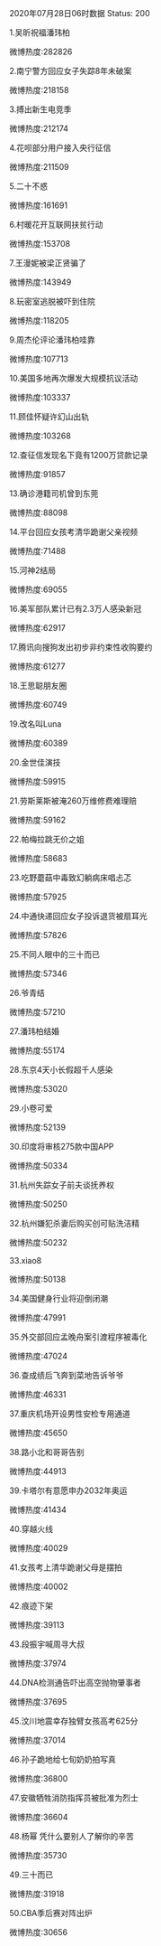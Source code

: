 2020年07月28日06时数据
Status: 200

1.吴昕祝福潘玮柏

微博热度:282826

2.南宁警方回应女子失踪8年未破案

微博热度:218158

3.搏出新生电竞季

微博热度:212174

4.花呗部分用户接入央行征信

微博热度:211509

5.二十不惑

微博热度:161691

6.村暖花开互联网扶贫行动

微博热度:153708

7.王漫妮被梁正贤骗了

微博热度:143949

8.玩密室逃脱被吓到住院

微博热度:118205

9.周杰伦评论潘玮柏哇靠

微博热度:107713

10.美国多地再次爆发大规模抗议活动

微博热度:103337

11.顾佳怀疑许幻山出轨

微博热度:103268

12.查征信发现名下竟有1200万贷款记录

微博热度:91857

13.确诊港籍司机曾到东莞

微博热度:88098

14.平台回应女孩考清华跪谢父亲视频

微博热度:71488

15.河神2结局

微博热度:69055

16.美军部队累计已有2.3万人感染新冠

微博热度:62917

17.腾讯向搜狗发出初步非约束性收购要约

微博热度:61277

18.王思聪朋友圈

微博热度:60749

19.改名叫Luna

微博热度:60389

20.金世佳演技

微博热度:59915

21.劳斯莱斯被淹260万维修费难理赔

微博热度:59162

22.帕梅拉跳无价之姐

微博热度:58683

23.吃野蘑菇中毒致幻躺病床唱忐忑

微博热度:57925

24.中通快递回应女子投诉退货被扇耳光

微博热度:57826

25.不同人眼中的三十而已

微博热度:57346

26.爷青结

微博热度:57210

27.潘玮柏结婚

微博热度:55174

28.东京4天小长假超千人感染

微博热度:53020

29.小卷可爱

微博热度:52139

30.印度将审核275款中国APP

微博热度:50334

31.杭州失踪女子前夫谈抚养权

微博热度:50250

32.杭州嫌犯杀妻后购买创可贴洗洁精

微博热度:50232

33.xiao8

微博热度:50138

34.美国健身行业将迎倒闭潮

微博热度:47991

35.外交部回应孟晚舟案引渡程序被毒化

微博热度:47024

36.查成绩后飞奔到菜地告诉爷爷

微博热度:46331

37.重庆机场开设男性安检专用通道

微博热度:45650

38.路小北和哥哥告别

微博热度:44913

39.卡塔尔有意愿申办2032年奥运

微博热度:41434

40.穿越火线

微博热度:40029

41.女孩考上清华跪谢父母是摆拍

微博热度:40002

42.痕迹下架

微博热度:39113

43.段振宇喊周寻大叔

微博热度:37974

44.DNA检测通告吓出高空抛物肇事者

微博热度:37695

45.汶川地震幸存独臂女孩高考625分

微博热度:37014

46.孙子跪地给七旬奶奶拍写真

微博热度:36800

47.安徽牺牲消防指挥员被批准为烈士

微博热度:36604

48.杨幂 凭什么要别人了解你的辛苦

微博热度:35730

49.三十而已

微博热度:31918

50.CBA季后赛对阵出炉

微博热度:30656


